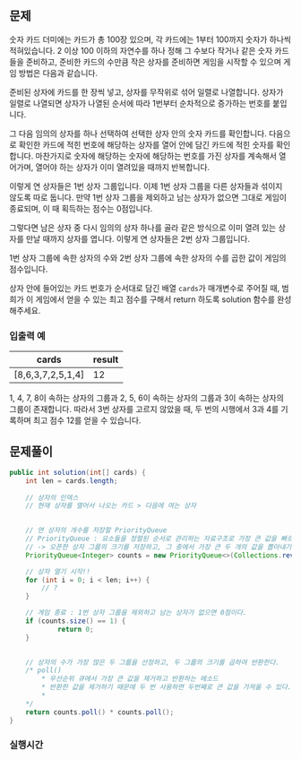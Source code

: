 ## 문제
숫자 카드 더미에는 카드가 총 100장 있으며, 각 카드에는 1부터 100까지 숫자가 하나씩 적혀있습니다. 2 이상 100 이하의 자연수를 하나 정해 그 수보다 작거나 같은 숫자 카드들을 준비하고, 준비한 카드의 수만큼 작은 상자를 준비하면 게임을 시작할 수 있으며 게임 방법은 다음과 같습니다.

준비된 상자에 카드를 한 장씩 넣고, 상자를 무작위로 섞어 일렬로 나열합니다. 상자가 일렬로 나열되면 상자가 나열된 순서에 따라 1번부터 순차적으로 증가하는 번호를 붙입니다.

그 다음 임의의 상자를 하나 선택하여 선택한 상자 안의 숫자 카드를 확인합니다. 다음으로 확인한 카드에 적힌 번호에 해당하는 상자를 열어 안에 담긴 카드에 적힌 숫자를 확인합니다. 마찬가지로 숫자에 해당하는 숫자에 해당하는 번호를 가진 상자를 계속해서 열어가며, 열어야 하는 상자가 이미 열려있을 때까지 반복합니다.

이렇게 연 상자들은 1번 상자 그룹입니다. 이제 1번 상자 그룹을 다른 상자들과 섞이지 않도록 따로 둡니다. 만약 1번 상자 그룹을 제외하고 남는 상자가 없으면 그대로 게임이 종료되며, 이 때 획득하는 점수는 0점입니다.

그렇다면 남은 상자 중 다시 임의의 상자 하나를 골라 같은 방식으로 이미 열려 있는 상자를 만날 때까지 상자를 엽니다.  이렇게 연 상자들은 2번 상자 그룹입니다.

1번 상자 그룹에 속한 상자의 수와 2번 상자 그룹에 속한 상자의 수를 곱한 값이 게임의 점수입니다.

상자 안에 들어있는 카드 번호가 순서대로 담긴 배열 `cards`가 매개변수로 주어질 때, 범희가 이 게임에서 얻을 수 있는 최고 점수를 구해서 return 하도록 solution 함수를 완성해주세요.


### 입출력 예
| cards | result |
| --- | --- |
| [8,6,3,7,2,5,1,4] | 12 |

1, 4, 7, 8이 속하는 상자의 그룹과 2, 5, 6이 속하는 상자의 그룹과 3이 속하는 상자의 그룹이 존재합니다. 따라서 3번 상자를 고르지 않았을 때, 두 번의 시행에서 3과 4를 기록하며 최고 점수 12를 얻을 수 있습니다.

</aside>

## 문제풀이
```java
public int solution(int[] cards) {
    int len = cards.length;
    
    // 상자의 인덱스
    // 현재 상자를 열어서 나오는 카드 > 다음에 여는 상자        
    

    // 연 상자의 개수를 저장할 PriorityQueue
    // PriorityQueue : 요소들을 정렬된 순서로 관리하는 자료구조로 가장 큰 값을 빠르게 얻을 수 있응 특정
    // -> 오픈한 상자 그룹의 크기를 저장하고, 그 중에서 가장 큰 두 개의 값을 뽑아내기 위함
    PriorityQueue<Integer> counts = new PriorityQueue<>(Collections.reverseOrder());

    // 상자 열기 시작!!
    for (int i = 0; i < len; i++) {
        // ?
    }

    // 게임 종료 : 1번 상자 그룹을 제외하고 남는 상자가 없으면 0점이다. 
    if (counts.size() == 1) {
            return 0;
    }
        

    // 상자의 수가 가장 많은 두 그룹을 선정하고, 두 그룹의 크기를 곱하여 반환한다.
    /* poll()
        * 우선순위 큐에서 가장 큰 값을 제거하고 반환하는 메소드
        * 반환한 값을 제거하기 때문에 두 번 사용하면 두번째로 큰 값을 가져올 수 있다.
        *   
    */
    return counts.poll() * counts.poll();
}
```

### 실행시간